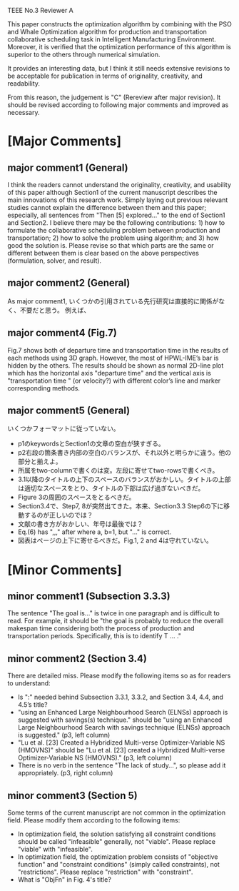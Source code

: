 TEEE No.3 Reviewer A

This paper constructs the optimization algorithm by combining with the PSO and Whale Optimization algorithm for production and transportation collaborative scheduling task in Intelligent Manufacturing Environment. Moreover, it is verified that the optimization performance of this algorithm is superior to the others through numerical simulation. 

It provides an interesting data, but I think it still needs extensive revisions to be acceptable for publication in terms of originality, creativity, and readability. 

From this reason, the judgement is "C" (Rereview after major revision). It should be revised according to following major comments and improved as necessary.


# [Major Comments]
## major comment1 (General)
I think the readers cannot understand the originality, creativity, and usability of this paper although Section1 of the current manuscript describes the main innovations of this research work.
Simply laying out previous relevant studies cannot explain the difference between them and this paper; especially, all sentences from "Then [5] explored..." to the end of Section1 and Section2.
I believe there may be the following contributions: 1) how to formulate the collaborative scheduling problem between production and transportation; 2) how to solve the problem using algorithm; and 3) how good the solution is.
Please revise so that which parts are the same or different between them is clear based on the above perspectives (formulation, solver, and result).

## major comment2 (General)
As major comment1, いくつかの引用されている先行研究は直接的に関係がなく、不要だと思う。
例えば、

## major comment4 (Fig.7)
Fig.7 shows both of departure time and transportation time in the results of each methods using 3D graph. However, the most of HPWL-IME’s bar is hidden by the others. The results should be shown as normal 2D-line plot which has the horizontal axis "departure time" and the vertical axis is "transportation time " (or velocity?) with different color’s line and marker corresponding methods. 


## major comment5 (General)
いくつかフォーマットに従っていない。
- p1のkeywordsとSection1の文章の空白が狭すぎる。
- p2右段の箇条書き内部の空白のバランスが、それ以外と明らかに違う。他の部分と揃えよ。
- 所属をtwo-columnで書くのは変。左段に寄せてtwo-rowsで書くべき。
- 3.1以降のタイトルの上下のスペースのバランスがおかしい。タイトルの上部は適切なスペースをとり、タイトルの下部は広げ過ぎないべきだ。
- Figure 3の周囲のスペースをとるべきだ。
- Section3.4で、Step7, 8が突然出てきた。本来、Section3.3 Step6の下に移動するのが正しいのでは？
- 文献の書き方がおかしい、年号は最後では？
- Eq.(6) has ",,," after where a, b=1, but "..." is correct.
- 図表はページの上下に寄せるべきだ。Fig.1, 2 and 4は守れていない。




# [Minor Comments]
## minor comment1 (Subsection 3.3.3)
The sentence "The goal is…" is twice in one paragraph and is difficult to read. For example, it should be "the goal is probably to reduce the overall makespan time considering both the process of production and transportation periods. Specifically, this is to identify T … ."

## minor comment2 (Section 3.4)
There are detailed miss. Please modify the following items so as for readers to understand:
- Is ":" needed behind Subsection 3.3.1, 3.3.2, and Section 3.4, 4.4, and 4.5’s title?
- "using an Enhanced Large Neighbourhood Search (ELNSs) approach is suggested with savings(s) technique." should be "using an Enhanced Large Neighbourhood Search with savings technique (ELNSs) approach is suggested." (p3, left column)
- "Lu et al. [23] Created a Hybridized Multi-verse Optimizer-Variable NS (HMOVNS)" should be "Lu et al. [23] created a Hybridized Multi-verse Optimizer-Variable NS (HMOVNS)." (p3, left column)
- There is no verb in the sentence "The lack of study…", so please add it appropriately. (p3, right column) 


## minor comment3 (Section 5)
Some terms of the current manuscript are not common in the optimization field.
Please modify them according to the following items: 
- In optimization field, the solution satisfying all constraint conditions should be called "infeasible" generally, not "viable". Please replace "viable" with "infeasible".
- In optimization field, the optimization  problem consists of "objective function" and "constraint conditions" (simply called constraints), not "restrictions". Please replace "restriction" with "constraint".
- What is "ObjFn" in Fig. 4's title? 
